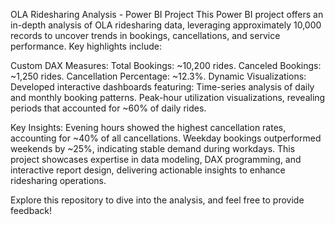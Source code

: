 OLA Ridesharing Analysis - Power BI Project
This Power BI project offers an in-depth analysis of OLA ridesharing data, leveraging approximately 10,000 records to uncover trends in bookings, cancellations, and service performance. Key highlights include:

Custom DAX Measures:
Total Bookings: ~10,200 rides.
Canceled Bookings: ~1,250 rides.
Cancellation Percentage: ~12.3%.
Dynamic Visualizations: Developed interactive dashboards featuring:
Time-series analysis of daily and monthly booking patterns.
Peak-hour utilization visualizations, revealing periods that accounted for ~60% of daily rides.


Key Insights:
Evening hours showed the highest cancellation rates, accounting for ~40% of all cancellations.
Weekday bookings outperformed weekends by ~25%, indicating stable demand during workdays.
This project showcases expertise in data modeling, DAX programming, and interactive report design, delivering actionable insights to enhance ridesharing operations.

Explore this repository to dive into the analysis, and feel free to provide feedback!

